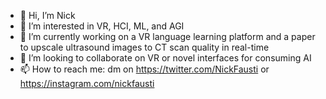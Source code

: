 - 👋 Hi, I’m Nick
- 👀 I’m interested in VR, HCI, ML, and AGI
- 🌱 I’m currently working on a VR language learning platform and a paper to upscale ultrasound images to CT scan quality in real-time
- 💞️ I’m looking to collaborate on VR or novel interfaces for consuming AI
- 📫 How to reach me: dm on https://twitter.com/NickFausti or https://instagram.com/nickfausti

<!---
ncfausti/ncfausti is a ✨ special ✨ repository because its `README.md` (this file) appears on your GitHub profile.
You can click the Preview link to take a look at your changes.
--->
